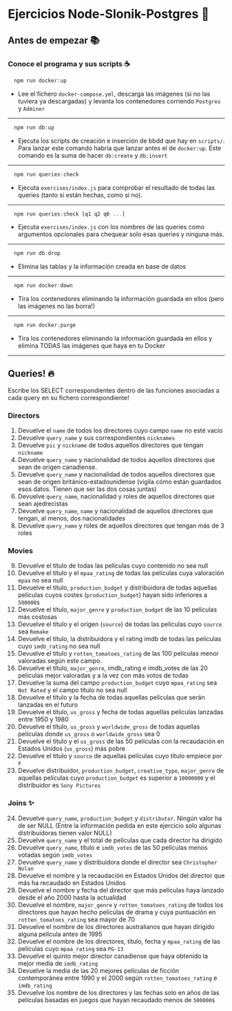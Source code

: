 # Ejercicios Node-Slonik-Postgres 🐘

## Antes de empezar 📚

### Conoce el programa y sus scripts ☕️

```js
  npm run docker:up
```
- Lee el fichero `docker-compose.yml`, descarga las imágenes (si no las tuviera ya descargadas) y levanta los contenedores corriendo `Postgres` y `Adminer`
----------

```js
  npm run db:up
```
- Ejecuta los scripts de creación e inserción de bbdd que hay en `scripts/`. Para lanzar este comando habría que lanzar antes el de `docker:up`. Este comando es la suma de hacer `db:create` y `db:insert`
----------

```js
  npm run queries:check
```
- Ejecuta `exercises/index.js` para comprobar el resultado de todas las queries (tanto si están hechas, como si no).
----------

```js
  npm run queries:check [q1 q2 q6 ...]
```
- Ejecuta `exercises/index.js` con los nombres de las queries como argumentos opcionales para chequear solo esas queries y ninguna más.
----------

```js
  npm run db:drop
```
- Elimina las tablas y la información creada en base de datos
----------

```js
  npm run docker:down
```
- Tira los contenedores eliminando la información guardada en ellos (pero las imágenes no las borra!)
----------

```js
  npm run docker:purge
```
- Tira los contenedores eliminando la información guardada en ellos y elimina TODAS las imágenes que haya en tu Docker
----------

## Queries! 🔥

Escribe los SELECT correspondientes dentro de las funciones asociadas a cada query en su fichero correspondiente!

### Directors

1. Devuelve el `name` de todos los directores cuyo campo `name` no esté vacío
2. Devuelve `query_name` y sus correspondientes `nicknames`
3. Devuelve `pic` y `nickname` de todos aquellos directores que tengan `nickname`
4. Devuelve `query_name` y nacionalidad de todos aquellos directores que sean de origen canadiense.
5. Devuelve `query_name` y nacionalidad de todos aquellos directores que sean de origen británico-estadounidense (vigila cómo están guardados esos datos. Tienen que ser las dos cosas juntas)
6. Devuelve `query_name`, nacionalidad y roles de aquellos directores que sean ajedrecistas
7. Devuelve `query_name`, `name` y nacionalidad de aquellos directores que tengan, al menos, dos nacionalidades
8. Devuelve `query_name` y roles de aquellos directores que tengan más de 3 roles

### Movies

9. Devuelve el título de todas las películas cuyo contenido no sea null
10. Devuelve el título y el `mpaa_rating` de todas las películas cuya valoración `mpaa` no sea null
11. Devuelve el título, `production_budget` y distribuidora de todas aquellas películas cuyos costes (`production_budget`) hayan sido inferiores a `500000$`
12. Devuelve el título, `major_genre` y `production_budget` de las 10 películas más costosas
13. Devuelve el título y el orígen (`source`) de todas las películas cuyo `source` sea `Remake`
14. Devuelve el título, la distribuidora y el rating imdb de todas las películas cuyo `imdb_rating` no sea null
15. Devuelve el título y `rotten_tomatoes_rating` de las 100 películas menor valoradas según este campo.
16. Devuelve el título, `major_genre`, imdb_rating e imdb_votes de las 20 películas mejor valoradas y a la vez con más votos de todas
17. Devuelve la suma del campo `production_budget` cuyo `mpaa_rating` sea `Not Rated` y el campo título no sea null
18. Devuelve el título y la fecha de todas aquellas películas que serán lanzadas en el futuro
19. Devuelve el título, `us_gross` y fecha de todas aquellas películas lanzadas entre 1950 y 1980
20. Devuelve el título, `us_gross` y `worldwide_gross` de todas aquellas películas donde `us_gross` o `worldwide_gross` sea 0
21. Devuelve el título y el `us_gross` de las 50 películas con la recaudación en Estados Unidos (`us_gross`) más pobre
22. Devuelve el título y `source` de aquellas películas cuyo título empiece por `F`
23. Devuelve distribuidor, `production_budget`, `creative_type`, `major_genre` de aquellas películas cuyo `production_budget` es superior a `10000000` y el distribuidor es `Sony Pictures`

### Joins ✨

24. Devuelve `query_name`, `production_budget` y `distributor`. Ningún valor ha de ser NULL (Entre la información pedida en este ejercicio solo algunas distribuidoras tienen valor NULL)
25. Devuelve `query_name` y el total de películas que cada director ha dirigido
26. Devuelve `query_name`, título e `imdb_votes` de las 50 películas menos votadas según `imdb_votes`
27. Devuelve `query_name` y distribuidora donde el director sea `Christopher Nolan`
28. Devuelve el nombre y la recaudación en Estados Unidos del director que más ha recaudado en Estados Unidos
29. Devuelve el nombre y fecha del director que más películas haya lanzado desde el año 2000 hasta la actualidad
30. Devuelve el nombre, `major_genre` y `rotten_tomatoes_rating` de todos los directores que hayan hecho películas de drama y cuya puntuación en `rotten_tomatoes_rating` sea mayor de 70
31. Devuelve el nombre de los directores australianos que hayan dirigido alguna película antes de 1995
32. Devuelve el nombre de los directores, título, fecha y `mpaa_rating` de las películas cuyo `mpaa_rating` sea `PG-13`
33. Devuelve el quinto mejor director canadiense que haya obtenido la mejor media de `imdb_rating`
34. Devuelve la media de las 20 mejores películas de ficción contemporánea entre 1990 y el 2000 según `rotten_tomatoes_rating` e `imdb_rating`
35. Devuelve los nombre de los directores y las fechas solo en años de las películas basadas en juegos que hayan recaudado menos de `500000$`
